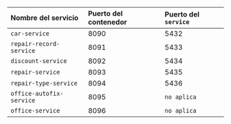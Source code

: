 | Nombre del servicio      | Puerto del contenedor | Puerto del `service` |
|:-------------------------|:----------------------|:---------------------|
| `car-service`            | 8090                  | 5432                 |
| `repair-record-service`  | 8091                  | 5433                 |
| `discount-service`       | 8092                  | 5434                 |
| `repair-service`         | 8093                  | 5435                 |
| `repair-type-service`    | 8094                  | 5436                 |
| `office-autofix-service` | 8095                  | `no aplica`          |
| `office-service`         | 8096                  | `no aplica`          |
